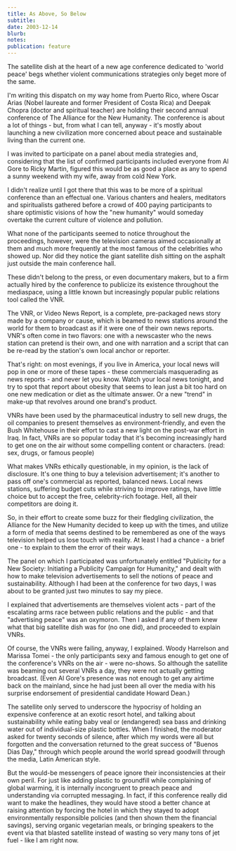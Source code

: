 ```yaml
---
title: As Above, So Below
subtitle: 
date: 2003-12-14
blurb: 
notes: 
publication: feature
---
```


The satellite dish at the heart of a new age conference dedicated to 'world peace' begs whether violent communications strategies only beget more of the same.

I'm writing this dispatch on my way home from Puerto Rico, where Oscar Arias (Nobel laureate and former President of Costa Rica) and Deepak Chopra (doctor and spiritual teacher) are holding their second annual conference of The Alliance for the New Humanity. The conference is about a lot of things - but, from what I can tell, anyway - it's mostly about launching a new civilization more concerned about peace and sustainable living than the current one.

I was invited to participate on a panel about media strategies and, considering that the list of confirmed participants included everyone from Al Gore to Ricky Martin, figured this would be as good a place as any to spend a sunny weekend with my wife, away from cold New York.

I didn't realize until I got there that this was to be more of a spiritual conference than an effectual one. Various chanters and healers, meditators and spiritualists gathered before a crowd of 400 paying participants to share optimistic visions of how the "new humanity" would someday overtake the current culture of violence and pollution.

What none of the participants seemed to notice throughout the proceedings, however, were the television cameras aimed occasionally at them and much more frequently at the most famous of the celebrities who showed up. Nor did they notice the giant satellite dish sitting on the asphalt just outside the main conference hall.

These didn't belong to the press, or even documentary makers, but to a firm actually hired by the conference to publicize its existence throughout the mediaspace, using a little known but increasingly popular public relations tool called the VNR.

The VNR, or Video News Report, is a complete, pre-packaged news story made by a company or cause, which is beamed to news stations around the world for them to broadcast as if it were one of their own news reports. VNR's often come in two flavors: one with a newscaster who the news station can pretend is their own, and one with narration and a script that can be re-read by the station's own local anchor or reporter.

That's right: on most evenings, if you live in America, your local news will pop in one or more of these tapes - these commercials masquerading as news reports - and never let you know. Watch your local news tonight, and try to spot that report about obesity that seems to lean just a bit too hard on one new medication or diet as the ultimate answer. Or a new "trend" in make-up that revolves around one brand's product.

VNRs have been used by the pharmaceutical industry to sell new drugs, the oil companies to present themselves as environment-friendly, and even the Bush Whitehouse in their effort to cast a new light on the post-war effort in Iraq. In fact, VNRs are so popular today that it's becoming increasingly hard to get one on the air without some compelling content or characters. (read: sex, drugs, or famous people)

What makes VNRs ethically questionable, in my opinion, is the lack of disclosure. It's one thing to buy a television advertisement; it's another to pass off one's commercial as reported, balanced news. Local news stations, suffering budget cuts while striving to improve ratings, have little choice but to accept the free, celebrity-rich footage. Hell, all their competitors are doing it.

So, in their effort to create some buzz for their fledgling civilization, the Alliance for the New Humanity decided to keep up with the times, and utilize a form of media that seems destined to be remembered as one of the ways television helped us lose touch with reality. At least I had a chance - a brief one - to explain to them the error of their ways.

The panel on which I participated was unfortunately entitled "Publicity for a New Society: Initiating a Publicity Campaign for Humanity," and dealt with how to make television advertisements to sell the notions of peace and sustainability. Although I had been at the conference for two days, I was about to be granted just two minutes to say my piece.

I explained that advertisements are themselves violent acts - part of the escalating arms race between public relations and the public - and that "advertising peace" was an oxymoron. Then I asked if any of them knew what that big satellite dish was for (no one did), and proceeded to explain VNRs.

Of course, the VNRs were failing, anyway, I explained. Woody Harrelson and Marissa Tomei - the only participants sexy and famous enough to get one of the conference's VNRs on the air - were no-shows. So although the satellite was beaming out several VNRs a day, they were not actually getting broadcast. (Even Al Gore's presence was not enough to get any airtime back on the mainland, since he had just been all over the media with his surprise endorsement of presidential candidate Howard Dean.)

The satellite only served to underscore the hypocrisy of holding an expensive conference at an exotic resort hotel, and talking about sustainability while eating baby veal or (endangered) sea bass and drinking water out of individual-size plastic bottles. When I finished, the moderator asked for twenty seconds of silence, after which my words were all but forgotten and the conversation returned to the great success of "Buenos Dias Day," through which people around the world spread goodwill through the media, Latin American style.

But the would-be messengers of peace ignore their inconsistencies at their own peril. For just like adding plastic to groundfill while complaining of global warming, it is internally incongruent to preach peace and understanding via corrupted messaging. In fact, if this conference really did want to make the headlines, they would have stood a better chance at raising attention by forcing the hotel in which they stayed to adopt environmentally responsible policies (and then shown them the financial savings), serving organic vegetarian meals, or bringing speakers to the event via that blasted satellite instead of wasting so very many tons of jet fuel - like I am right now.
